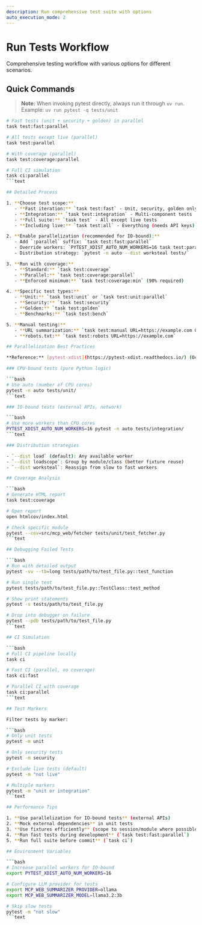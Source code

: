 ```yaml
---
description: Run comprehensive test suite with options
auto_execution_mode: 2
---
```


# Run Tests Workflow

Comprehensive testing workflow with various options for different scenarios.

## Quick Commands

> **Note:** When invoking pytest directly, always run it through `uv run`.
> Example:
> `uv run pytest -q tests/unit`

```bash
# Fast tests (unit + security + golden) in parallel
task test:fast:parallel

# All tests except live (parallel)
task test:parallel

# With coverage (parallel)
task test:coverage:parallel

# Full CI simulation
task ci:parallel
```text

## Detailed Process

1. **Choose test scope:**
   - **Fast iteration:** `task test:fast` - Unit, security, golden only
   - **Integration:** `task test:integration` - Multi-component tests
   - **Full suite:** `task test` - All except live tests
   - **Including live:** `task test:all` - Everything (needs API keys)

2. **Enable parallelization (recommended for IO-bound):**
   - Add `:parallel` suffix: `task test:fast:parallel`
   - Override workers: `PYTEST_XDIST_AUTO_NUM_WORKERS=16 task test:parallel`
   - Distribution strategy: `pytest -n auto --dist worksteal tests/`

3. **Run with coverage:**
   - **Standard:** `task test:coverage`
   - **Parallel:** `task test:coverage:parallel`
   - **Enforced minimum:** `task test:coverage:min` (90% required)

4. **Specific test types:**
   - **Unit:** `task test:unit` or `task test:unit:parallel`
   - **Security:** `task test:security`
   - **Golden:** `task test:golden`
   - **Benchmarks:** `task test:bench`

5. **Manual testing:**
   - **URL summarization:** `task test:manual URL=https://example.com QUERY="topic"`
   - **robots.txt:** `task test:robots URL=https://example.com`

## Parallelization Best Practices

**Reference:** [pytest-xdist](https://pytest-xdist.readthedocs.io/) (October 2025)

### CPU-bound tests (pure Python logic)

```bash
# Use auto (number of CPU cores)
pytest -n auto tests/unit/
```text

### IO-bound tests (external APIs, network)

```bash
# Use more workers than CPU cores
PYTEST_XDIST_AUTO_NUM_WORKERS=16 pytest -n auto tests/integration/
```text

### Distribution strategies

- `--dist load` (default): Any available worker
- `--dist loadscope`: Group by module/class (better fixture reuse)
- `--dist worksteal`: Reassign from slow to fast workers

## Coverage Analysis

```bash
# Generate HTML report
task test:coverage

# Open report
open htmlcov/index.html

# Check specific module
pytest --cov=src/mcp_web/fetcher tests/unit/test_fetcher.py
```text

## Debugging Failed Tests

```bash
# Run with detailed output
pytest -vv --tb=long tests/path/to/test_file.py::test_function

# Run single test
pytest tests/path/to/test_file.py::TestClass::test_method

# Show print statements
pytest -s tests/path/to/test_file.py

# Drop into debugger on failure
pytest --pdb tests/path/to/test_file.py
```text

## CI Simulation

```bash
# Full CI pipeline locally
task ci

# Fast CI (parallel, no coverage)
task ci:fast

# Parallel CI with coverage
task ci:parallel
```text

## Test Markers

Filter tests by marker:

```bash
# Only unit tests
pytest -m unit

# Only security tests
pytest -m security

# Exclude live tests (default)
pytest -m "not live"

# Multiple markers
pytest -m "unit or integration"
```text

## Performance Tips

1. **Use parallelization for IO-bound tests** (external APIs)
2. **Mock external dependencies** in unit tests
3. **Use fixtures efficiently** (scope to session/module where possible)
4. **Run fast tests during development** (`task test:fast:parallel`)
5. **Run full suite before commit** (`task ci`)

## Environment Variables

```bash
# Increase parallel workers for IO-bound
export PYTEST_XDIST_AUTO_NUM_WORKERS=16

# Configure LLM provider for tests
export MCP_WEB_SUMMARIZER_PROVIDER=ollama
export MCP_WEB_SUMMARIZER_MODEL=llama3.2:3b

# Skip slow tests
pytest -m "not slow"
```text
